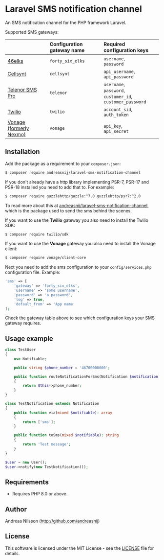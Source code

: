 # Laravel SMS notification channel

An SMS notification channel for the PHP framework Laravel.

Supported SMS gateways:

|                                                   | Configuration gateway name | Required configuration keys                                                                                              | 
|---------------------------------------------------|:---------------------------|:-------------------------------------------------------------------------------------------------------------------------|
| [46elks](https://46elks.com/)                     | `forty_six_elks`           | `username`,  <br/>`password`                                                                                             |
| [Cellsynt](https://www.cellsynt.com)              | `cellsynt`                 | `api_username`,  <br/>`api_password`                                                                                     |
| [Telenor SMS Pro](https://www.smspro.se/)         | `telenor`                  | `username`, <br/>`password`,  <br/>`customer_id`,  <br/>`customer_password`                                              |
| [Twilio](https://www.twilio.com)                  | `twilio`                   | `account_sid`, <br/>`auth_token`                                                                                         |
| [Vonage (formerly Nexmo)](https://www.vonage.com) | `vonage`                   | `api_key`, <br/>`api_secret`                                                                                             |


## Installation
Add the package as a requirement to your `composer.json`:
```bash
$ composer require andreasnij/laravel-sms-notification-channel
```

If you don't already have a http library implementing PSR-7, PSR-17 and PSR-18 installed you
need to add that to. For example:
```bash
$ composer require guzzlehttp/guzzle:^7.0 guzzlehttp/psr7:^2.0
```

To read more about this at [andreasnij/laravel-sms-notification-channel](https://github.com/andreasnij/an-sms), which 
is the package used to send the sms behind the scenes. 

If you want to use the **Twilio** gateway you also need to install the Twilio SDK:

```bash
$ composer require twilio/sdk
```

If you want to use the **Vonage** gateway you also need to install the Vonage client:

```bash
$ composer require vonage/client-core
```



Next you need to add the sms configuration to your `config/services.php` configuration file. Example:

```php
'sms' => [
    'gateway' => 'forty_six_elks',
    'username' => 'some username',
    'password' => 'a password',
    'log' => true,
    'default_from' => 'App name'
];
```

Check the gateway table above to see which configuration keys your SMS gateway requires.



## Usage example
```php
class TestUser 
{
    use Notifiable;

    public string $phone_number = '46700000000';

    public function routeNotificationForSms(Notification $notification): ?string
    {
        return $this->phone_number;
    }
}

class TestNotification extends Notification
{
    public function via(mixed $notifiable): array
    {
        return ['sms'];
    }

    public function toSms(mixed $notifiable): string
    {
        return 'Test message';
    }
}

$user = new User();
$user->notify(new TestNotification());
```


## Requirements
- Requires PHP 8.0 or above.

## Author
Andreas Nilsson (<http://github.com/andreasnij>)

## License
This software is licensed under the MIT License - see the [LICENSE](LICENSE.md) file for details.
